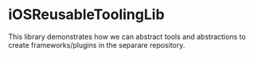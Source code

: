 # iOSReusableToolingLib

This library demonstrates how we can abstract tools and abstractions to create frameworks/plugins in the separare repository.
